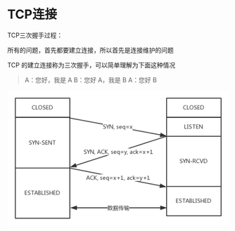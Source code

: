 # TCP连接
TCP三次握手过程：

所有的问题，首先都要建立连接，所以首先是连接维护的问题

TCP 的建立连接称为三次握手，可以简单理解为下面这种情况

> A：您好，我是 A
  B：您好 A，我是 B
  A：您好 B
 
 

![TCP三次握手](https://github.com/LengendOfDong/Blog/blob/master/img/TCP%E4%B8%89%E6%AC%A1%E6%8F%A1%E6%89%8B.jpg)
